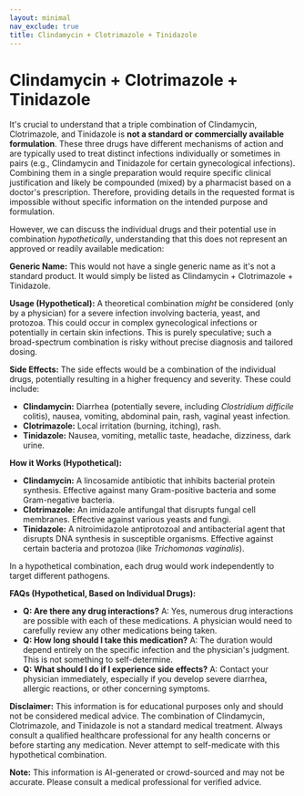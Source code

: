 ```yaml
---
layout: minimal
nav_exclude: true
title: Clindamycin + Clotrimazole + Tinidazole
---
```


# Clindamycin + Clotrimazole + Tinidazole

It's crucial to understand that a triple combination of Clindamycin, Clotrimazole, and Tinidazole is **not a standard or commercially available formulation**.  These three drugs have different mechanisms of action and are typically used to treat distinct infections individually or sometimes in pairs (e.g., Clindamycin and Tinidazole for certain gynecological infections). Combining them in a single preparation would require specific clinical justification and likely be compounded (mixed) by a pharmacist based on a doctor's prescription. Therefore, providing details in the requested format is impossible without specific information on the intended purpose and formulation.

However, we can discuss the individual drugs and their potential use in combination *hypothetically*, understanding that this does not represent an approved or readily available medication:

**Generic Name:**  This would not have a single generic name as it's not a standard product.  It would simply be listed as Clindamycin + Clotrimazole + Tinidazole.

**Usage (Hypothetical):** A theoretical combination *might* be considered (only by a physician) for a severe infection involving bacteria, yeast, and protozoa. This could occur in complex gynecological infections or potentially in certain skin infections.  This is purely speculative; such a broad-spectrum combination is risky without precise diagnosis and tailored dosing.

**Side Effects:** The side effects would be a combination of the individual drugs, potentially resulting in a higher frequency and severity. These could include:

* **Clindamycin:** Diarrhea (potentially severe, including *Clostridium difficile* colitis), nausea, vomiting, abdominal pain, rash, vaginal yeast infection.
* **Clotrimazole:** Local irritation (burning, itching), rash.
* **Tinidazole:** Nausea, vomiting, metallic taste, headache, dizziness, dark urine.

**How it Works (Hypothetical):**

* **Clindamycin:** A lincosamide antibiotic that inhibits bacterial protein synthesis. Effective against many Gram-positive bacteria and some Gram-negative bacteria.
* **Clotrimazole:** An imidazole antifungal that disrupts fungal cell membranes. Effective against various yeasts and fungi.
* **Tinidazole:** A nitroimidazole antiprotozoal and antibacterial agent that disrupts DNA synthesis in susceptible organisms. Effective against certain bacteria and protozoa (like *Trichomonas vaginalis*).

In a hypothetical combination, each drug would work independently to target different pathogens.

**FAQs (Hypothetical, Based on Individual Drugs):**

* **Q: Are there any drug interactions?** A: Yes, numerous drug interactions are possible with each of these medications.  A physician would need to carefully review any other medications being taken.
* **Q: How long should I take this medication?** A: The duration would depend entirely on the specific infection and the physician's judgment.  This is not something to self-determine.
* **Q: What should I do if I experience side effects?** A: Contact your physician immediately, especially if you develop severe diarrhea, allergic reactions, or other concerning symptoms.

**Disclaimer:** This information is for educational purposes only and should not be considered medical advice.  The combination of Clindamycin, Clotrimazole, and Tinidazole is not a standard medical treatment.  Always consult a qualified healthcare professional for any health concerns or before starting any medication.  Never attempt to self-medicate with this hypothetical combination.


**Note:** This information is AI-generated or crowd-sourced and may not be accurate. Please consult a medical professional for verified advice.